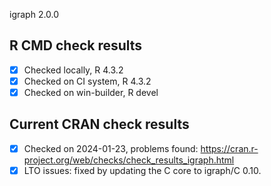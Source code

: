 igraph 2.0.0

## R CMD check results

- [x] Checked locally, R 4.3.2
- [x] Checked on CI system, R 4.3.2
- [x] Checked on win-builder, R devel

## Current CRAN check results

- [x] Checked on 2024-01-23, problems found: https://cran.r-project.org/web/checks/check_results_igraph.html
- [x] LTO issues: fixed by updating the C core to igraph/C 0.10.
